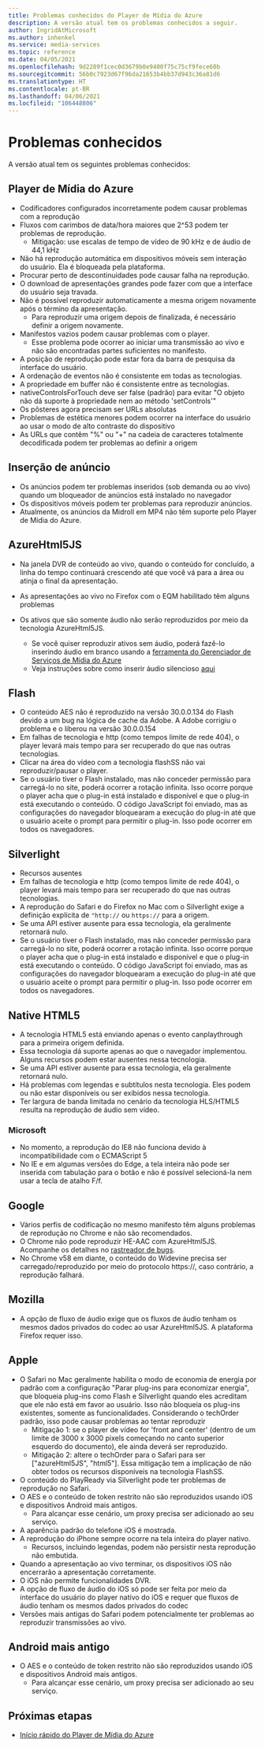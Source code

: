 ```yaml
---
title: Problemas conhecidos do Player de Mídia do Azure
description: A versão atual tem os problemas conhecidos a seguir.
author: IngridAtMicrosoft
ms.author: inhenkel
ms.service: media-services
ms.topic: reference
ms.date: 04/05/2021
ms.openlocfilehash: 9d2289f1cec0d3679b0e9400f75c75cf9fece60b
ms.sourcegitcommit: 56b0c7923d67f96da21653b4bb37d943c36a81d6
ms.translationtype: HT
ms.contentlocale: pt-BR
ms.lasthandoff: 04/06/2021
ms.locfileid: "106448806"
---
```

# <a name="known-issues"></a>Problemas conhecidos #

A versão atual tem os seguintes problemas conhecidos:

## <a name="azure-media-player"></a>Player de Mídia do Azure ##

- Codificadores configurados incorretamente podem causar problemas com a reprodução
- Fluxos com carimbos de data/hora maiores que 2^53 podem ter problemas de reprodução.
  - Mitigação: use escalas de tempo de vídeo de 90 kHz e de áudio de 44,1 kHz
- Não há reprodução automática em dispositivos móveis sem interação do usuário. Ela é bloqueada pela plataforma.
- Procurar perto de descontinuidades pode causar falha na reprodução.
- O download de apresentações grandes pode fazer com que a interface do usuário seja travada.
- Não é possível reproduzir automaticamente a mesma origem novamente após o término da apresentação.
  - Para reproduzir uma origem depois de finalizada, é necessário definir a origem novamente.
- Manifestos vazios podem causar problemas com o player.
  - Esse problema pode ocorrer ao iniciar uma transmissão ao vivo e não são encontradas partes suficientes no manifesto.
- A posição de reprodução pode estar fora da barra de pesquisa da interface do usuário.
- A ordenação de eventos não é consistente em todas as tecnologias.
- A propriedade em buffer não é consistente entre as tecnologias.
- nativeControlsForTouch deve ser false (padrão) para evitar "O objeto não dá suporte à propriedade nem ao método 'setControls'"
- Os pôsteres agora precisam ser URLs absolutas
- Problemas de estética menores podem ocorrer na interface do usuário ao usar o modo de alto contraste do dispositivo
- As URLs que contêm "%" ou "+" na cadeia de caracteres totalmente decodificada podem ter problemas ao definir a origem

## <a name="ad-insertion"></a>Inserção de anúncio ##

- Os anúncios podem ter problemas inseridos (sob demanda ou ao vivo) quando um bloqueador de anúncios está instalado no navegador
- Os dispositivos móveis podem ter problemas para reproduzir anúncios.
- Atualmente, os anúncios da Midroll em MP4 não têm suporte pelo Player de Mídia do Azure.

## <a name="azurehtml5js"></a>AzureHtml5JS ##

- Na janela DVR de conteúdo ao vivo, quando o conteúdo for concluído, a linha do tempo continuará crescendo até que você vá para a área ou atinja o final da apresentação.
- As apresentações ao vivo no Firefox com o EQM habilitado têm alguns problemas

- Os ativos que são somente áudio não serão reproduzidos por meio da tecnologia AzureHtml5JS.
  - Se você quiser reproduzir ativos sem áudio, poderá fazê-lo inserindo áudio em branco usando a [ferramenta do Gerenciador de Serviços de Mídia do Azure](https://aka.ms/amse)
  - Veja instruções sobre como inserir áudio silencioso [aqui](../previous/media-services-advanced-encoding-with-mes.md#silent_audio)

## <a name="flash"></a>Flash ##

- O conteúdo AES não é reproduzido na versão 30.0.0.134 do Flash devido a um bug na lógica de cache da Adobe. A Adobe corrigiu o problema e o liberou na versão 30.0.0.154
- Em falhas de tecnologia e http (como tempos limite de rede 404), o player levará mais tempo para ser recuperado do que nas outras tecnologias.
- Clicar na área do vídeo com a tecnologia flashSS não vai reproduzir/pausar o player.
- Se o usuário tiver o Flash instalado, mas não conceder permissão para carregá-lo no site, poderá ocorrer a rotação infinita. Isso ocorre porque o player acha que o plug-in está instalado e disponível e que o plug-in está executando o conteúdo. O código JavaScript foi enviado, mas as configurações do navegador bloquearam a execução do plug-in até que o usuário aceite o prompt para permitir o plug-in. Isso pode ocorrer em todos os navegadores.  

## <a name="silverlight"></a>Silverlight ##

- Recursos ausentes
- Em falhas de tecnologia e http (como tempos limite de rede 404), o player levará mais tempo para ser recuperado do que nas outras tecnologias.
- A reprodução do Safari e do Firefox no Mac com o Silverlight exige a definição explícita de `"http://` ou `https://` para a origem.
- Se uma API estiver ausente para essa tecnologia, ela geralmente retornará nulo.
- Se o usuário tiver o Flash instalado, mas não conceder permissão para carregá-lo no site, poderá ocorrer a rotação infinita. Isso ocorre porque o player acha que o plug-in está instalado e disponível e que o plug-in está executando o conteúdo. O código JavaScript foi enviado, mas as configurações do navegador bloquearam a execução do plug-in até que o usuário aceite o prompt para permitir o plug-in. Isso pode ocorrer em todos os navegadores.  

## <a name="native-html5"></a>Native HTML5 ##

- A tecnologia HTML5 está enviando apenas o evento canplaythrough para a primeira origem definida.
- Essa tecnologia dá suporte apenas ao que o navegador implementou.  Alguns recursos podem estar ausentes nessa tecnologia.  
- Se uma API estiver ausente para essa tecnologia, ela geralmente retornará nulo.
- Há problemas com legendas e subtítulos nesta tecnologia. Eles podem ou não estar disponíveis ou ser exibidos nessa tecnologia.
- Ter largura de banda limitada no cenário da tecnologia HLS/HTML5 resulta na reprodução de áudio sem vídeo.

### <a name="microsoft"></a>Microsoft ###

- No momento, a reprodução do IE8 não funciona devido à incompatibilidade com o ECMAScript 5
- No IE e em algumas versões do Edge, a tela inteira não pode ser inserida com tabulação para o botão e não é possível selecioná-la nem usar a tecla de atalho F/f.

## <a name="google"></a>Google ##

- Vários perfis de codificação no mesmo manifesto têm alguns problemas de reprodução no Chrome e não são recomendados.
- O Chrome não pode reproduzir HE-AAC com AzureHtml5JS. Acompanhe os detalhes no [rastreador de bugs](https://bugs.chromium.org/p/chromium/issues/detail?id=534301).
- No Chrome v58 em diante, o conteúdo do Widevine precisa ser carregado/reproduzido por meio do protocolo https://, caso contrário, a reprodução falhará.

## <a name="mozilla"></a>Mozilla ##

- A opção de fluxo de áudio exige que os fluxos de áudio tenham os mesmos dados privados do codec ao usar AzureHtml5JS. A plataforma Firefox requer isso.

## <a name="apple"></a>Apple ##

- O Safari no Mac geralmente habilita o modo de economia de energia por padrão com a configuração "Parar plug-ins para economizar energia", que bloqueia plug-ins como Flash e Silverlight quando eles acreditam que ele não está em favor ao usuário. Isso não bloqueia os plug-ins existentes, somente as funcionalidades. Considerando o techOrder padrão, isso pode causar problemas ao tentar reproduzir
  - Mitigação 1: se o player de vídeo for 'front and center' (dentro de um limite de 3000 x 3000 pixels começando no canto superior esquerdo do documento), ele ainda deverá ser reproduzido.
  - Mitigação 2: altere o techOrder para o Safari para ser ["azureHtml5JS", "html5"]. Essa mitigação tem a implicação de não obter todos os recursos disponíveis na tecnologia FlashSS.
- O conteúdo do PlayReady via Silverlight pode ter problemas de reprodução no Safari.
- O AES e o conteúdo de token restrito não são reproduzidos usando iOS e dispositivos Android mais antigos.
  - Para alcançar esse cenário, um proxy precisa ser adicionado ao seu serviço.
- A aparência padrão do telefone iOS é mostrada.
- A reprodução do iPhone sempre ocorre na tela inteira do player nativo.
  - Recursos, incluindo legendas, podem não persistir nesta reprodução não embutida.
- Quando a apresentação ao vivo terminar, os dispositivos iOS não encerrarão a apresentação corretamente.
- O iOS não permite funcionalidades DVR.
- A opção de fluxo de áudio do iOS só pode ser feita por meio da interface do usuário do player nativo do iOS e requer que fluxos de áudio tenham os mesmos dados privados do codec
- Versões mais antigas do Safari podem potencialmente ter problemas ao reproduzir transmissões ao vivo.

## <a name="older-android"></a>Android mais antigo ##

- O AES e o conteúdo de token restrito não são reproduzidos usando iOS e dispositivos Android mais antigos.
  - Para alcançar esse cenário, um proxy precisa ser adicionado ao seu serviço.

## <a name="next-steps"></a>Próximas etapas ##

- [Início rápido do Player de Mídia do Azure](azure-media-player-quickstart.md)
